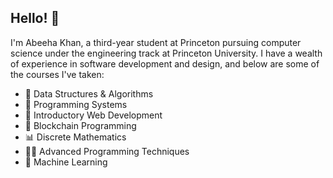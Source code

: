 ## Hello! 👋

<!--
**AbeehaKhan-27/AbeehaKhan-27** is a ✨ _special_ ✨ repository because its `README.md` (this file) appears on your GitHub profile.

Here are some ideas to get you started:

- 🔭 I’m currently working on ...
- 🌱 I’m currently learning ...
- 👯 I’m looking to collaborate on ...
- 🤔 I’m looking for help with ...
- 💬 Ask me about ...
- 📫 How to reach me: ...
- 😄 Pronouns: ...
- ⚡ Fun fact: ...
-->

I'm Abeeha Khan, a third-year student at Princeton pursuing computer science under the engineering track at Princeton University. I have a wealth of experience in software development and design, and below are some of the courses I've taken:

- 🧮 Data Structures & Algorithms
- 🤖 Programming Systems
- 🌱 Introductory Web Development
- 🔗 Blockchain Programming
- 📊 Discrete Mathematics
- 👩‍💻 Advanced Programming Techniques
- 📱 Machine Learning
